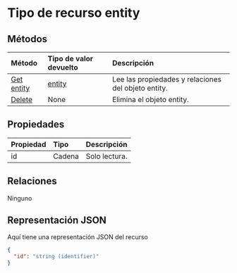 # <a name="entity-resource-type"></a>Tipo de recurso entity


## <a name="methods"></a>Métodos

| Método       | Tipo de valor devuelto  |Descripción|
|:---------------|:--------|:----------|
|[Get entity](../api/entity_get.md) | [entity](entity.md) |Lee las propiedades y relaciones del objeto entity.|
|[Delete](../api/entity_delete.md) | None |Elimina el objeto entity. |

## <a name="properties"></a>Propiedades
| Propiedad       | Tipo    |Descripción|
|:---------------|:--------|:----------|
|id|Cadena| Solo lectura.|

## <a name="relationships"></a>Relaciones
Ninguno





## <a name="json-representation"></a>Representación JSON

Aquí tiene una representación JSON del recurso

<!-- {
  "blockType": "resource",
  "optionalProperties": [

  ],
  "@odata.type": "microsoft.graph.entity"
}-->

```json
{
  "id": "string (identifier)"
}

```

<!-- uuid: 8fcb5dbc-d5aa-4681-8e31-b001d5168d79
2015-10-25 14:57:30 UTC -->
<!-- {
  "type": "#page.annotation",
  "description": "entity resource",
  "keywords": "",
  "section": "documentation",
  "tocPath": ""
}-->